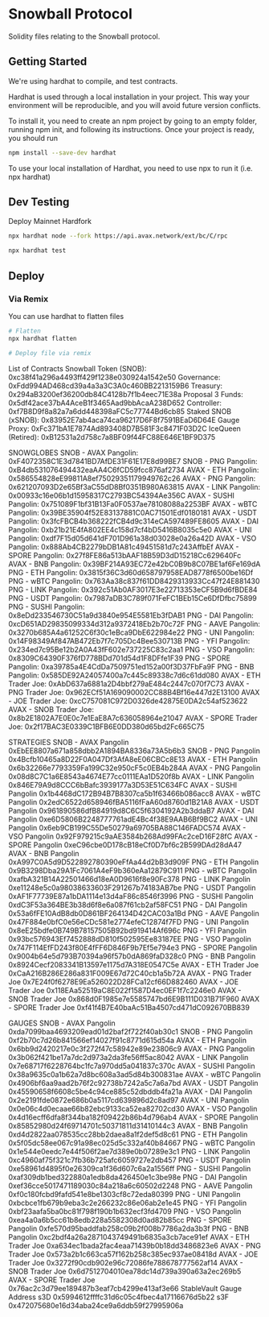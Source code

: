 # Snowball Protocol

Solidity files relating to the Snowball protocol.

## Getting Started

We're using hardhat to compile, and test contracts.

Hardhat is used through a local installation in your project. This way your environment will be reproducible, and you will avoid future version conflicts.

To install it, you need to create an npm project by going to an empty folder, running npm init, and following its instructions. Once your project is ready, you should run

```bash
npm install --save-dev hardhat
```

To use your local installation of Hardhat, you need to use npx to run it (i.e. npx hardhat)

## Dev Testing


Deploy Mainnet Hardfork
```bash
npx hardhat node --fork https://api.avax.network/ext/bc/C/rpc
```

```bash
npx hardhat test
```

## Deploy

### Via Remix

You can use hardhat to flatten files

```bash
# Flatten
npx hardhat flatten

# Deploy file via remix
```

List of Contracts
Snowball Token (SNOB):
0xc38f41a296a4493ff429f1238e030924a1542e50
Governance:
0xFdd994AD468cd39a4a3a3C3A0c460BB2213159B6
Treasury:
0x294aB3200ef36200db84C4128b7f1b4eec71E38a
Proposal 3 Funds:
0x5df42ace37bA4AceB1f3465Aad9bbAcaA238D652
Controller:
0xf7B8D9f8a82a7a6dd448398aFC5c77744Bd6cb85
Staked SNOB (xSNOB):
0x83952E7ab4aca74ca96217D6F8f7591BEaD6D64E
Gauge Proxy:
0xFc371bA1E7874Ad893408D7B581F3c8471F03D2C
IceQueen (Retired):
0xB12531a2d758c7a8BF09f44FC88E646E1BF9D375

SNOWGLOBES
SNOB - AVAX Pangolin:
0xF4072358C1E3d7841BD7AfDE31F61E17E8d99BE7
SNOB - PNG Pangolin:
0xB4db531076494432eaAA4C6fCD59fcc876af2734
AVAX - ETH Pangolin:
0x586554828eE99811A8ef75029351179949762c26
AVAX - PNG Pangolin:
0x621207093D2e65Bf3aC55dD8Bf0351B980A63815
AVAX - LINK Pangolin:
0x00933c16e06b1d15958317C2793BC54394Ae356C
AVAX - SUSHI Pangolin:
0x751089F1bf31B13Fa0F0537ae78108088a2253BF
AVAX - wBTC Pangolin:
0x39BE35904f52E83137881C0AC71501Edf0180181
AVAX - USDT Pangolin:
0x3fcFBCB4b368222fCB4d9c314eCA597489FE8605
AVAX - DAI Pangolin:
0xb21b21E4fA802EE4c158d7cf4bD5416B8035c5e0
AVAX - UNI Pangolin:
0xdf7F15d05d641dF701D961a38d03028e0a26a42D
AVAX - VSO Pangolin:
0x888Ab4CB2279bDB1A81c49451581d7c243AffbEf
AVAX - SPORE Pangolin:
0x27f8FE86a513bAAF18B59D3dD15218Cc629640Fc
AVAX - BNB Pangolin:
0x39BF214A93EC72e42bC0B9b8C07BE1af6Fe169dA
PNG - ETH Pangolin:
0x3815f36C3d60d658797958EAD8778f6500be16Df
PNG - wBTC Pangolin:
0x763Aa38c837f61DD8429313933Cc47f24E881430
PNG - LINK Pangolin:
0x392c51Ab0AF3017E3e22713353eCF5B9d6fBDE84
PNG - USDT Pangolin:
0x7987aDB3C789f071FeFC1BEb15Ce6DfDfbc75899
PNG - SUSHI Pangolin:
0x8eDd233546730C51a9d3840e954E5581Eb3fDAB1
PNG - DAI Pangolin:
0xcD651AD29835099334d312a9372418Eb2b70c72F
PNG - AAVE Pangolin:
0x3270b685A4a61252C6f30c1eBca9DbE622984e22
PNG - UNI Pangolin:
0x14F98349Af847AB472Eb7f7c705Dc4Bee530713B
PNG - YFI Pangolin:
0x234ed7c95Be12b2A0A43fF602e737225C83c2aa1
PNG - VSO Pangolin:
0x8309C64390F376fD778BDd701d54d1F8DFfe1F39
PNG - SPORE Pangolin:
0xa39785a4E4CdDa7509751ed152a00f3D37FbFa9F
PNG - BNB Pangolin:
0x585DE92A24057400a7c445c89338c7d6c61dd080
AVAX - ETH Trader Joe:
0xAbD637a6881a2D4bbf279aE484c2447c070f7C73
AVAX - PNG Trader Joe:
0x962ECf51A169090002CC88B4Bf16e447d2E13100
AVAX - JOE Trader Joe:
0xcC757081C972D0326de42875E0DA2c54af523622
AVAX - SNOB Trader Joe:
0x8b2E1802A7E0E0c7e1EaE8A7c636058964e21047
AVAX - SPORE Trader Joe:
0x2f17BAC3E0339C1BFB6E0DD380d65bd2Fc665C75


STRATEGIES
SNOB - AVAX Pangolin
0xEbEE8807a671a858dbb2A1894BA8336a73A5b6b3
SNOB - PNG Pangolin
0x4Bcfb10465a8D22F0A047Df3AfA8eE06CBCc8E13
AVAX - ETH Pangolin
0x6b32266e7793359Fa199C32e950cF5c0EB4b284A
AVAX - PNG Pangolin
0x08d8C7C1a6E8543a4674E77cc0111EAa1D520f8b
AVAX - LINK Pangolin
0x846E79A9d8CCC6bBafc3939177a3D53E51C634FC
AVAX - SUSHI Pangolin
0x1b4468dC172B94B7B8307ca5b1f63466b086acc8
AVAX - wBTC Pangolin
0x2edC6522d658946fBA5116fFaA60d8760d1B21A8
AVAX - USDT Pangolin
0x961890586dfB84919d8C6C5f6304192A2b3ddaB7
AVAX - DAI Pangolin
0xe6D5806B2248777761adE4Bc4f38E9AAB6Bf9BC2
AVAX - UNI Pangolin
0x6eb9CB199C55De50279a69705BA88C146FADC574
AVAX - VSO Pangolin
0x92F979215c9aAE3584b268Ad99FAc2ceD16F28fC
AVAX - SPORE Pangolin
0xeC96cbe0D178cB18eCf0D7bf6c2B599DAd28dA47
AVAX - BNB Pangolin
0xA997C0A5d9D522892780390eFfAa44d2bB3d909F
PNG - ETH Pangolin
0x9B3298Dba29A1Fc7061A4eF9b360eAa12879C911
PNG - wBTC Pangolin
0xafbA321B14A22501466d18eA0D9616f8e90Fc378
PNG - LINK Pangolin
0xe11248e5c0a98038633603F291267b74183AB7be
PNG - USDT Pangolin
0xAF1F77739E87a1bDA1114e13d4aF86c8546f3996
PNG - SUSHI Pangolin
0xdC3F53a364BE3b38d6f8e6a087f61cb2af58FC51
PNG - DAI Pangolin
0x53a6fFE10AdB8db0D861BF264134D42CAC03a1Bd
PNG - AAVE Pangolin
0x47F884e0bfC0e56eCDc581e2774efeC12874f7FD
PNG - UNI Pangolin
0x8eE25bdfe0B749B78157505B92bd919414Af696c
PNG - YFI Pangolin
0x93bc576943Ef7452888dD810f502595Ee83187EE
PNG - VSO Pangolin
0x747F114EfFD243f80E4fFF6D846F9b7Ef5e794e3
PNG - SPORE Pangolin
0x9004b64e5d793B70394a96f57b0dA869faD328c0
PNG - BNB Pangolin
0x8924Cecf2083341B13597e1175d7A318E0547C5e
AVAX - ETH Trader Joe
0xCaA216B286E286a831F009E67d72C40cb1a5b72A
AVAX - PNG Trader Joe
0x7E24f0f6278E9Ea526022D28FCa12cf66D882460
AVAX - JOE Trader Joe
0x118EAa52519aC8E022f1587D4ec0EF1f7c2246e0
AVAX - SNOB Trader Joe
0x868d0F1985e7e5585747bd6E9B111D031B71F960
AVAX - SPORE Trader Joe
0xf41f4B7E40baAc51Ba4507cd471dC092670BB839

GAUGES
SNOB - AVAX Pangolin
0xda7099baa4693209ead01d2baf2f722f40ab30c1
SNOB - PNG Pangolin
0xf2b70c7d26b841566ef14027f91c8771d615d54a
AVAX - ETH Pangolin
0x6bb9d2420217e0c3f272f47c58942e89e23806c9
AVAX - PNG Pangolin
0x3b062f421be17a7dc2d973a2da3fe56ff5ac8042
AVAX - LINK Pangolin
0x7e68717f6228764bc1fc7a970dd5a041837c370c
AVAX - SUSHI Pangolin
0x38a9635c0a1b62a7d8bc608a3ad5d84b300831ae
AVAX - wBTC Pangolin
0x4906bf6aa9aad2b76f2c92738b7242a5c7a6a7bd
AVAX - USDT Pangolin
0x45590658f6608c5be4c94ce885c52dbddb4fa21a
AVAX - DAI Pangolin
0x2e2191fde0872e686b0a5117cd639896d2c8ad97
AVAX - UNI Pangolin
0x0e06c4d0ecaae66b82ebc9133ca52ea82702cd30
AVAX - VSO Pangolin
0x4d16ecff6dfa8f344ba182f09422b86b4d796ab4
AVAX - SPORE Pangolin
0x85852980d24f69714701c50371811d31410144c3
AVAX - BNB Pangolin
0xd4d2822aa078535cc28bb2daea8a1f2def5d8c61
PNG - ETH Pangolin
0x5f05dc58ee067c91a98ec025d5c332af40b84667
PNG - wBTC Pangolin
0x1e544e0eedc7e44f506f2ae7d389e0b07289e3c1
PNG - LINK Pangolin
0xc4960af75f321c7fb36b725afc6059727e2db457
PNG - USDT Pangolin
0xe58961d4895f0e26309ca1f36d607c6a2a1556ff
PNG - SUSHI Pangolin
0xaf309db1bed322880a1edb8da426450e1c3be98e
PNG - DAI Pangolin
0xef36cce5017471189030c84a218a6c60502d2248
PNG - AAVE Pangolin
0xf0c180fcbd9fafd541e8be1303cf8c72eda80399
PNG - UNI Pangolin
0xbcbce1fb679b9eba3c2e266232c86e06ab2e1e45
PNG - YFI Pangolin
0xbf23aafa5ba0bc81f798f190b1b632ecf3fd4709
PNG - VSO Pangolin
0xea4a0a6b5cc61b8edb228a5582308d0ad82b85cc
PNG - SPORE Pangolin
0xfe570d95baddfab258c09b2f008b7786a2da3b3f
PNG - BNB Pangolin
0xc2bdf4a26a2871043749491b6835a3cb7ace91ef
AVAX - ETH Trader Joe
0xa634ec1bada2fac4eaa71439b0b18dd3486823e6
AVAX - PNG Trader Joe
0x573a2b1c663ca57f162b258c385ec937ae08418d
AVAX - JOE Trader Joe
0x3272f90cdb902e96c72086fe788678777562af14
AVAX - SNOB Trader Joe
0x6d7512704010ea78dc14d739a390a63a2ec269b5
AVAX - SPORE Trader Joe
0x76ac2c3d79ee189487b3eaf7cb4299e413af3e66
StableVault Gauge Address
s3D
0x5994612ffffc31d6c05c4fbec4a17116676d5b22
s3F
0x472075680e16d34aba24ce9a6ddb59f27995906a